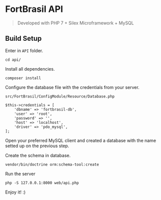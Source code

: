 # FortBrasil API

> Developed with PHP 7 + Silex Microframework + MySQL

## Build Setup
Enter in `API` folder.
```
cd api/
```

Install all dependencies.
```
composer install
```

Configure the database file with the credentials from your server.
```
src/FortBrasil/ConfigModule/Resource/Database.php

$this->credentials = [
    'dbname' => 'fortbrasil-db',
    'user' => 'root',
    'password' => '',
    'host' => 'localhost',
    'driver' => 'pdo_mysql',
];
```

Open your preferred MySQL client and created a database with the name setted up on the previous step.

Create the schema in database.
```
vendor/bin/doctrine orm:schema-tool:create
```

Run the server
```
php -S 127.0.0.1:8000 web/api.php
```

Enjoy it! :)
